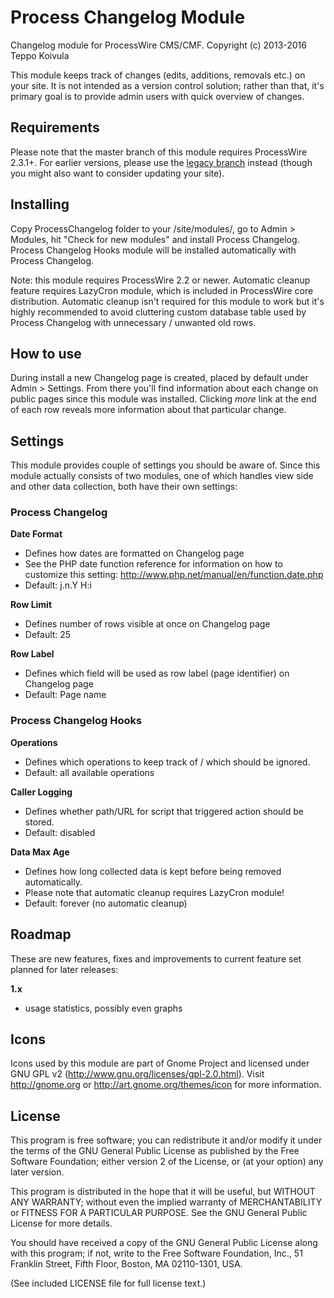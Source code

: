 Process Changelog Module
========================

Changelog module for ProcessWire CMS/CMF.
Copyright (c) 2013-2016 Teppo Koivula

This module keeps track of changes (edits, additions, removals etc.) on your
site. It is not intended as a version control solution; rather than that, it's
primary goal is to provide admin users with quick overview of changes.

## Requirements

Please note that the master branch of this module requires ProcessWire 2.3.1+. For earlier versions, please use the [legacy branch](https://github.com/teppokoivula/ProcessChangelog/tree/legacy) instead (though you might also want to consider updating your site).

## Installing

Copy ProcessChangelog folder to your /site/modules/, go to Admin > Modules,
hit "Check for new modules" and install Process Changelog. Process Changelog
Hooks module will be installed automatically with Process Changelog.

Note: this module requires ProcessWire 2.2 or newer. Automatic cleanup feature
requires LazyCron module, which is included in ProcessWire core distribution.
Automatic cleanup isn't required for this module to work but it's highly
recommended to avoid cluttering custom database table used by Process
Changelog with unnecessary / unwanted old rows.

## How to use

During install a new Changelog page is created, placed by default under
Admin > Settings. From there you'll find information about each change on
public pages since this module was installed. Clicking *more* link at the
end of each row reveals more information about that particular change.

## Settings

This module provides couple of settings you should be aware of. Since this
module actually consists of two modules, one of which handles view side and
other data collection, both have their own settings:

### Process Changelog

**Date Format**

* Defines how dates are formatted on Changelog page
* See the PHP date function reference for information on how to customize
  this setting: http://www.php.net/manual/en/function.date.php
* Default: j.n.Y H:i

**Row Limit**

* Defines number of rows visible at once on Changelog page
* Default: 25

**Row Label**

* Defines which field will be used as row label (page identifier) on
  Changelog page
* Default: Page name

### Process Changelog Hooks

**Operations**

* Defines which operations to keep track of / which should be ignored.
* Default: all available operations

**Caller Logging**

* Defines whether path/URL for script that triggered action should be stored.
* Default: disabled

**Data Max Age**

* Defines how long collected data is kept before being removed automatically.
* Please note that automatic cleanup requires LazyCron module!
* Default: forever (no automatic cleanup)

## Roadmap

These are new features, fixes and improvements to current feature set planned
for later releases:

**1.x**

* usage statistics, possibly even graphs

## Icons

Icons used by this module are part of Gnome Project and licensed under GNU
GPL v2 (http://www.gnu.org/licenses/gpl-2.0.html). Visit http://gnome.org
or http://art.gnome.org/themes/icon for more information.

## License

This program is free software; you can redistribute it and/or
modify it under the terms of the GNU General Public License
as published by the Free Software Foundation; either version 2
of the License, or (at your option) any later version.

This program is distributed in the hope that it will be useful,
but WITHOUT ANY WARRANTY; without even the implied warranty of
MERCHANTABILITY or FITNESS FOR A PARTICULAR PURPOSE.  See the
GNU General Public License for more details.

You should have received a copy of the GNU General Public License
along with this program; if not, write to the Free Software
Foundation, Inc., 51 Franklin Street, Fifth Floor, Boston, MA  02110-1301, USA.

(See included LICENSE file for full license text.)
